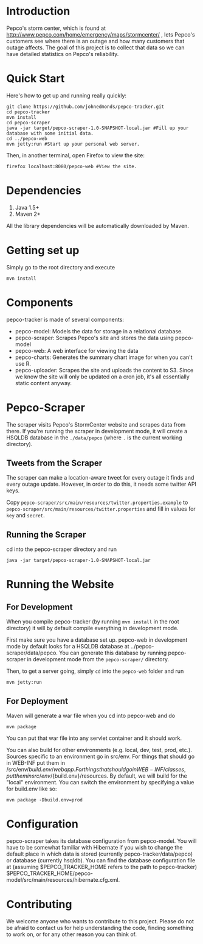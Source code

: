# Introduction

Pepco's storm center, which is found at http://www.pepco.com/home/emergency/maps/stormcenter/ , lets Pepco's customers see where there is an outage and how many customers that outage affects.  The goal of this project is to collect that data so we can have detailed statistics on Pepco's reliability.

# Quick Start

Here's how to get up and running really quickly:

    git clone https://github.com/johnedmonds/pepco-tracker.git
    cd pepco-tracker
    mvn install
    cd pepco-scraper
    java -jar target/pepco-scraper-1.0-SNAPSHOT-local.jar #Fill up your database with some initial data.
    cd ../pepco-web
    mvn jetty:run #Start up your personal web server.

Then, in another terminal, open Firefox to view the site:

    firefox localhost:8080/pepco-web #View the site.

# Dependencies

1. Java 1.5+
2. Maven 2+

All the library dependencies will be automatically downloaded by Maven.

# Getting set up

Simply go to the root directory and execute

    mvn install

# Components

pepco-tracker is made of several components:

* pepco-model: Models the data for storage in a relational database.
* pepco-scraper: Scrapes Pepco's site and stores the data using pepco-model
* pepco-web: A web interface for viewing the data
* pepco-charts: Generates the summary chart image for when you can't use R.
* pepco-uploader: Scrapes the site and uploads the content to S3.  Since we know the site will only be updated on a cron job, it's all essentially static content anyway.

# Pepco-Scraper

The scraper visits Pepco's StormCenter website and scrapes data from there.  If you're running the scraper in development mode, it will create a HSQLDB database in the `./data/pepco` (where `.` is the current working directory).

## Tweets from the Scraper

The scraper can make a location-aware tweet for every outage it finds and every outage update.
However, in order to do this, it needs some twitter API keys.

Copy `pepco-scraper/src/main/resources/twitter.properties.example` to `pepco-scraper/src/main/resources/twitter.properties` and fill in values for `key` and `secret`.

## Running the Scraper

cd into the pepco-scraper directory and run

    java -jar target/pepco-scraper-1.0-SNAPSHOT-local.jar

# Running the Website

## For Development

When you compile pepco-tracker (by running `mvn install` in the root directory) it will by default compile everything in development mode.

First make sure you have a database set up.  pepco-web in development mode by default looks for a HSQLDB database at ../pepco-scraper/data/pepco.  You can generate this database by running pepco-scraper in development mode from the `pepco-scraper/` directory.

Then, to get a server going, simply `cd` into the `pepco-web` folder and run

    mvn jetty:run

## For Deployment

Maven will generate a war file when you cd into pepco-web and do

    mvn package

You can put that war file into any servlet container and it should work.

You can also build for other environments (e.g. local, dev, test, prod, etc.).  Sources specific to an environment go in src/env.  For things that should go in WEB-INF put them in /src/env/${build.env}/webapp.  For things that should go in WEB-INF/classes, put them in src/env/${build.env}/resources.  By default, we will build for the "local" environment.  You can switch the environment by specifying a value for build.env like so:

    mvn package -Dbuild.env=prod

# Configuration

pepco-scraper takes its database configuration from pepco-model.  You will have to be somewhat familiar with Hibernate if you wish to change the default place in which data is stored (currently pepco-tracker/data/pepco) or database (currently hsqldb).  You can find the database configuration file at (assuming $PEPCO_TRACKER_HOME refers to the path to pepco-tracker) $PEPCO_TRACKER_HOME/pepco-model/src/main/resources/hibernate.cfg.xml.

# Contributing

We welcome anyone who wants to contribute to this project.  Please do not be afraid to contact us for help understanding the code, finding something to work on, or for any other reason you can think of.
